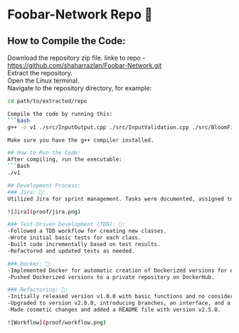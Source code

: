 # Foobar-Network Repo :rocket:

## How to Compile the Code:

Download the repository zip file. linke to repo - https://github.com/shaharrazlan/Foobar-Network.git  
Extract the repository.  
Open the Linux terminal.  
Navigate to the repository directory, for example:
```Bash
cd path/to/extracted/repo

Compile the code by running this:
```bash
g++ -o v1 ./src/InputOutput.cpp ./src/InputValidation.cpp ./src/BloomFilter.cpp ./src/Application.cpp ./src/UrlManager.cpp ./src/main.cpp ./src/CheckUrl.cpp ./src/SetHashParam.cpp ./src/AddUrl.cpp ./src/ICommand.h```

Make sure you have the g++ compiler installed.

## How to Run the Code:  
After compiling, run the executable:  
```Bash
./v1

## Development Process:
### Jira: 🌻:  
Utilized Jira for sprint management. Tasks were documented, assigned to team members, and tracked for organized workflow.

![Jira](proof/jira.png)

### Test-Driven Development (TDD): 🌻:  
-Followed a TDD workflow for creating new classes.  
-Wrote initial basic tests for each class.  
-Built code incrementally based on test results.  
-Refactored and updated tests as needed.

### Docker: 🌻:  
-Implemented Docker for automatic creation of Dockerized versions for each release.  
-Pushed Dockerized versions to a private repository on DockerHub.

### Refactoring: 🌻:  
-Initially released version v1.0.0 with basic functions and no consideration for edge cases.  
-Upgraded to version v2.0.0, introducing branches, an interface, and a command design pattern. as well as adressing edge cases and refined functions.  
-Made cosmetic changes and added a README file with version v2.5.0.

![Workflow](proof/workflow.png)





